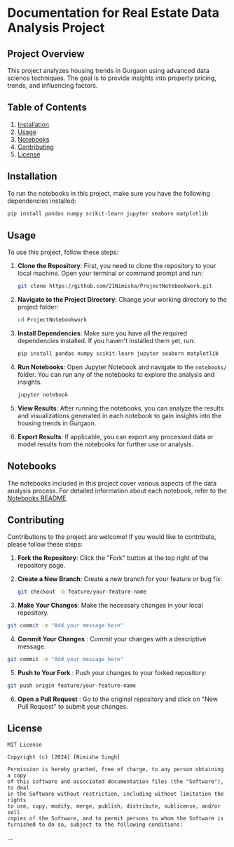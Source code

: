 # Documentation for Real Estate Data Analysis Project

## Project Overview
This project analyzes housing trends in Gurgaon using advanced data science techniques. The goal is to provide insights into property pricing, trends, and influencing factors.

## Table of Contents
1. [Installation](#installation)
2. [Usage](#usage)
3. [Notebooks](https://github.com/21Nimisha/ProjectNotebookwork/blob/main/notebooks/README.md)
4. [Contributing](#contributing)
5. [License](#license)



## Installation
To run the notebooks in this project, make sure you have the following dependencies installed:

```bash
pip install pandas numpy scikit-learn jupyter seaborn matplotlib
 ```

## **Usage**
To use this project, follow these steps:

1. **Clone the Repository**: First, you need to clone the repository to your local machine. Open your terminal or command prompt and run:

   ```bash
   git clone https://github.com/21Nimisha/ProjectNotebookwork.git
    ```

2. **Navigate to the Project Directory**: Change your working directory to the project folder:

   ```bash
   cd ProjectNotebookwork
    ```

3. **Install Dependencies**: Make sure you have all the required dependencies installed. If you haven't installed them yet, run:

   ```bash
   pip install pandas numpy scikit-learn jupyter seaborn matplotlib
    ```

4. **Run Notebooks**: Open Jupyter Notebook and navigate to the `notebooks/` folder. You can run any of the notebooks to explore the analysis and insights.

   ```bash
   jupyter notebook
    ```

5. **View Results**: After running the notebooks, you can analyze the results and visualizations generated in each notebook to gain insights into the housing trends in Gurgaon.

6. **Export Results**: If applicable, you can export any processed data or model results from the notebooks for further use or analysis.




## **Notebooks**
The notebooks included in this project cover various aspects of the data analysis process. For detailed information about each notebook, refer to the [Notebooks README](notebooks/README.md).



## **Contributing**
Contributions to the project are welcome! If you would like to contribute, please follow these steps:

1. **Fork the Repository**: Click the "Fork" button at the top right of the repository page.
2. **Create a New Branch**: Create a new branch for your feature or bug fix:
   ```bash
   git checkout -b feature/your-feature-name
    ```

3. **Make Your Changes**:  Make the necessary changes in your local repository.
 ```bash
git commit -m "Add your message here"
 ```

4. **Commit Your Changes** : Commit your changes with a descriptive message.
```bash
git commit -m "Add your message here"
 ```

5. **Push to Your Fork** : Push your changes to your forked repository:
```bash
git push origin feature/your-feature-name
 ```

6. **Open a Pull Request** : Go to the original repository and click on "New Pull Request" to submit your changes.

## **License**
```plaintext
MIT License

Copyright (c) [2024] [Nimisha Singh]

Permission is hereby granted, free of charge, to any person obtaining a copy
of this software and associated documentation files (the "Software"), to deal
in the Software without restriction, including without limitation the rights
to use, copy, modify, merge, publish, distribute, sublicense, and/or sell
copies of the Software, and to permit persons to whom the Software is
furnished to do so, subject to the following conditions:
 ```
...
